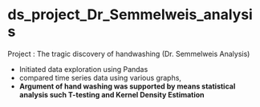 # ds_project_Dr_Semmelweis_analysis
Project : The tragic discovery of handwashing (Dr. Semmelweis Analysis)
- Initiated data exploration using Pandas
- compared time series data using various graphs, 
- **Argument of hand washing was supported by means statistical analysis such T-testing and Kernel Density Estimation**
